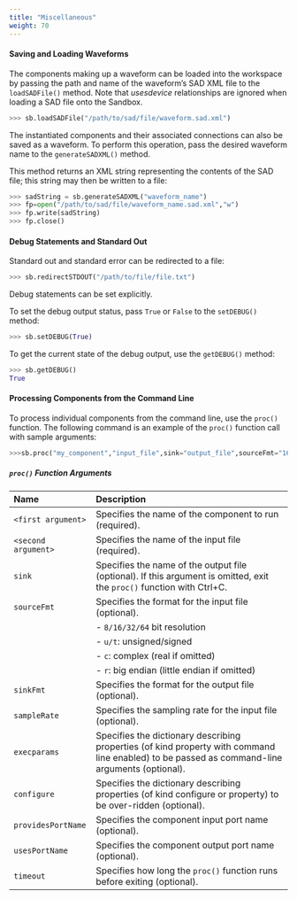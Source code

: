 ```yaml
---
title: "Miscellaneous"
weight: 70
---
```


#### Saving and Loading Waveforms

The components making up a waveform can be loaded into the workspace by passing the path and name of the waveform’s SAD XML file to the `loadSADFile()` method. Note that *usesdevice* relationships are ignored when loading a SAD file onto the Sandbox.

```py
>>> sb.loadSADFile("/path/to/sad/file/waveform.sad.xml")
```

The instantiated components and their associated connections can also be saved as a waveform. To perform this operation, pass the desired waveform name to the `generateSADXML()` method.

This method returns an XML string representing the contents of the SAD file; this string may then be written to a file:

```py
>>> sadString = sb.generateSADXML("waveform_name")
>>> fp=open("/path/to/sad/file/waveform_name.sad.xml","w")
>>> fp.write(sadString)
>>> fp.close()
```

#### Debug Statements and Standard Out

Standard out and standard error can be redirected to a file:

```py
>>> sb.redirectSTDOUT("/path/to/file/file.txt")
```

Debug statements can be set explicitly.

To set the debug output status, pass `True` or `False` to the `setDEBUG()` method:

```py
>>> sb.setDEBUG(True)
```

To get the current state of the debug output, use the `getDEBUG()` method:

```py
>>> sb.getDEBUG()
True
```

#### Processing Components from the Command Line

To process individual components from the command line, use the `proc()` function. The following command is an example of the `proc()` function call with sample arguments:

```py
>>>sb.proc("my_component","input_file",sink="output_file",sourceFmt="16t",sinkFmt="8u",sampleRate=10000,execparams={"execprop1":5},configure={"prop2":4},providesPortName="input",usesPortName="output",timeout=10)
```

##### `proc()` Function Arguments
| **Name**            | **Description**                                                                                                                                |
| :------------------ | :--------------------------------------------------------------------------------------------------------------------------------              |
| `<first argument>`  | Specifies the name of the component to run (required).                                                                                         |
| `<second argument>` | Specifies the name of the input file (required).                                                                                               |
| `sink`              | Specifies the name of the output file (optional). If this argument is omitted, exit the `proc()` function with Ctrl+C.                         |
| `sourceFmt`         | Specifies the format for the input file (optional).                                                                                            |
|                     | \- `8/16/32/64` bit resolution                                                                                                                 |
|                     | \- `u/t`: unsigned/signed                                                                                                                      |
|                     | \- `c`: complex (real if omitted)                                                                                                              |
|                     | \- `r`: big endian (little endian if omitted)                                                                                                  |
| `sinkFmt`           | Specifies the format for the output file (optional).                                                                                           |
| `sampleRate`        | Specifies the sampling rate for the input file (optional).                                                                                     |
| `execparams`        | Specifies the dictionary describing properties (of kind property with command line enabled) to be passed as command-line arguments (optional). |
| `configure`         | Specifies the dictionary describing properties (of kind configure or property) to be over-ridden (optional).                                   |
| `providesPortName`  | Specifies the component input port name (optional).                                                                                            |
| `usesPortName`      | Specifies the component output port name (optional).                                                                                           |
| `timeout`           | Specifies how long the `proc()` function runs before exiting (optional).                                                                       |
